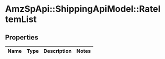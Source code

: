 # AmzSpApi::ShippingApiModel::RateItemList

## Properties
Name | Type | Description | Notes
------------ | ------------- | ------------- | -------------

